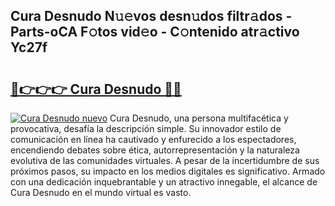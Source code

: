 ## Cura Desnudo N𝚞𝚎vos desn𝚞dos filtr𝚊dos - Parts-oCA F𝚘tos vid𝚎o - C𝚘ntenido atr𝚊ctivo Yc27f

# <h2><a href="http://mb9g7z3.tromn.icu/?c=Cura+Desnudo">🔗👉👉👉 Cura Desnudo 🔗🔗</a></h2>

[![Cura Desnudo nuevo](https://i.imgur.com/pEAQMta.gif)](http://mb9g7z3.tromn.icu/?c=Cura+Desnudo)
Cura Desnudo, una persona multifacética y provocativa, desafía la descripción simple. Su innovador estilo de comunicación en línea ha cautivado y enfurecido a los espectadores, encendiendo debates sobre ética, autorrepresentación y la naturaleza evolutiva de las comunidades virtuales. A pesar de la incertidumbre de sus próximos pasos, su impacto en los medios digitales es significativo. Armado con una dedicación inquebrantable y un atractivo innegable, el alcance de Cura Desnudo en el mundo virtual es vasto.
